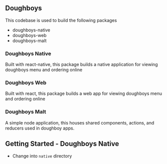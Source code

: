 ## Doughboys
This codebase is used to build the following packages
- doughboys-native
- doughboys-web
- doughboys-malt

### Doughboys Native
Built with react-native, this package builds a native application for viewing doughboys menu and ordering online

### Doughboys Web
Built with react, this package builds a web app for viewing doughboys menu and ordering online

### Doughboys Malt
A simple node application, this houses shared components, actions, and reducers used in doughboy apps.

## Getting Started - Doughboys Native
- Change into `native` directory
